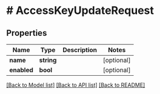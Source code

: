 # # AccessKeyUpdateRequest

## Properties

Name | Type | Description | Notes
------------ | ------------- | ------------- | -------------
**name** | **string** |  | [optional]
**enabled** | **bool** |  | [optional]

[[Back to Model list]](../../README.md#models) [[Back to API list]](../../README.md#endpoints) [[Back to README]](../../README.md)
